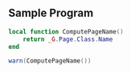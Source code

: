 ## Sample Program
```lua
local function ComputePageName()
    return _G.Page.Class.Name
end

warn(ComputePageName())
```